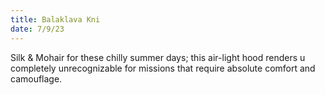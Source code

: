```yaml
---
title: Balaklava Kni
date: 7/9/23
---
```

Silk & Mohair for these chilly summer days; this air-light hood renders u completely unrecognizable for missions that require absolute comfort and camouflage.